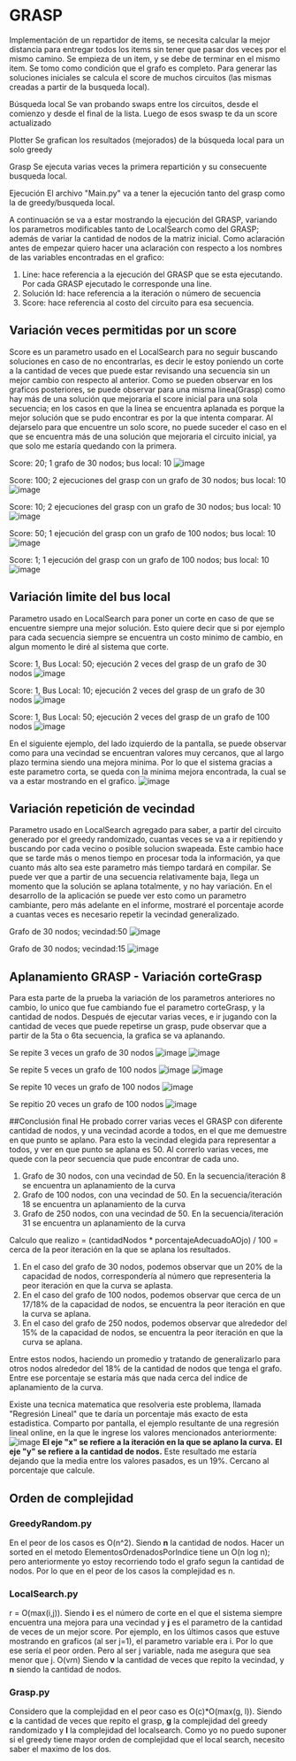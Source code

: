 # GRASP
Implementación de un repartidor de items, se necesita calcular la mejor distancia para entregar todos los items sin tener que pasar dos veces por el mismo camino. 
Se empieza de un item, y se debe de terminar en el mismo item. 
Se tomo como condición que el grafo es completo.
Para generar las soluciones iniciales se calcula el score de muchos circuitos (las mismas creadas a partir de la busqueda local). 

Búsqueda local
Se van probando swaps entre los circuitos, desde el comienzo y desde el final de la lista. Luego de esos swasp te da un score actualizado

Plotter
Se grafican los resultados (mejorados) de la búsqueda local para un solo greedy 

Grasp
Se ejecuta varias veces la primera repartición y su consecuente busqueda local.

Ejecución
El archivo "Main.py" va a tener la ejecución tanto del grasp como la de greedy/busqueda local. 

A continuación se va a estar mostrando la ejecución del GRASP, variando los parametros modificables tanto de LocalSearch como del GRASP; además de variar la cantidad de nodos de la matriz inicial. Como aclaración antes de empezar quiero hacer una aclaración con respecto a los nombres de las variables encontradas en el grafico:
1. Line: hace referencia a la ejecución del GRASP que se esta ejecutando. Por cada GRASP ejecutado le corresponde una line.
2. Solución Id: hace referencia a la iteración o número de secuencia
3. Score: hace referencia al costo del circuito para esa secuencia. 

## Variación veces permitidas por un score
Score es un parametro usado en el LocalSearch para no seguir buscando soluciones en caso de no encontrarlas, es decir le estoy poniendo un corte a la cantidad de veces que puede estar revisando una secuencia sin un mejor cambio con respecto al anterior. Como se pueden observar en los graficos posteriores, se puede observar para una misma linea(Grasp) como hay más de una solución que mejoraria el score inicial para una sola secuencia; en los casos en que la linea se encuentra aplanada es porque la mejor solución que se pudo encontrar es por la que intenta comparar. Al dejarselo para que encuentre un solo score, no puede suceder el caso en el que se encuentra más de una solución que mejoraria el circuito inicial, ya que solo me estaría quedando con la primera.

Score: 20; 1 grafo de 30 nodos; bus local: 10 
![image](https://github.com/natirodriguez/grasp-delivery-man/assets/1548366/e1d615e6-92de-408a-b81d-d27759e5b5ed)

Score: 100; 2 ejecuciones del grasp con un grafo de 30 nodos; bus local: 10
![image](https://github.com/natirodriguez/grasp-delivery-man/assets/1548366/b1dd9e88-3953-4cf5-9422-066fcbceea88)

Score: 10; 2 ejecuciones del grasp con un grafo de 30 nodos; bus local: 10
![image](https://github.com/natirodriguez/grasp-delivery-man/assets/1548366/7de2c157-eb2f-4ae2-9d82-e93909082c1c)

Score: 50; 1 ejecución del grasp con un grafo de 100 nodos; bus local: 10
![image](https://github.com/natirodriguez/grasp-delivery-man/assets/1548366/c3dee6d7-ddac-42f6-bb76-d44293ddb5eb)

Score: 1; 1 ejecución del grasp con un grafo de 100 nodos; bus local: 10
![image](https://github.com/natirodriguez/grasp-delivery-man/assets/1548366/ca2c99a2-c09a-4364-9e73-8f04e3698743)


## Variación limite del bus local
Parametro usado en LocalSearch para poner un corte en caso de que se encuentre siempre una mejor solución. Esto quiere decir que si por ejemplo para cada secuencia siempre se encuentra un costo minimo de cambio, en algun momento le diré al sistema que corte.

Score: 1, Bus Local: 50; ejecución 2 veces del grasp de un grafo de 30 nodos
![image](https://github.com/natirodriguez/grasp-delivery-man/assets/1548366/ca31e8bb-cdb8-41fc-8f11-5958ffddb4eb)

Score: 1, Bus Local: 10; ejecución 2 veces del grasp de un grafo de 30 nodos
![image](https://github.com/natirodriguez/grasp-delivery-man/assets/1548366/523951fd-7c9d-4c2c-b8a3-a81f2f939290)

Score: 1, Bus Local: 50; ejecución 2 veces del grasp de un grafo de 100 nodos
![image](https://github.com/natirodriguez/grasp-delivery-man/assets/1548366/69767926-733d-4c76-8c2e-c7510b4f0c53)

En el siguiente ejemplo, del lado izquierdo de la pantalla, se puede observar como para una vecindad se encuentran valores muy cercanos, que al largo plazo termina siendo una mejora minima. Por lo que el sistema gracias a este parametro corta, se queda con la minima mejora encontrada, la cual se va a estar mostrando en el grafico.
![image](https://github.com/natirodriguez/grasp-delivery-man/assets/1548366/3516e2c4-6b11-4747-a0a5-f8f6dc6e8b07)


## Variación repetición de vecindad
Parametro usado en LocalSearch agregado para saber, a partir del circuito generado por el greedy randomizado, cuantas veces se va a ir repitiendo y buscando por cada vecino o posible solucion swapeada. Este cambio hace que se tarde más o menos tiempo en procesar toda la información, ya que cuanto más alto sea este parametro más tiempo tardará en compilar. Se puede ver que a partir de una secuencia relativamente baja, llega un momento que la solución se aplana totalmente, y no hay variación. En el desarrollo de la aplicación se puede ver esto como un parametro cambiante, pero más adelante en el informe, mostraré el porcentaje acorde a cuantas veces es necesario repetir la vecindad generalizado.

Grafo de 30 nodos; vecindad:50 
![image](https://github.com/natirodriguez/grasp-delivery-man/assets/1548366/57fbd006-e627-4055-ab6c-7a4ce45f1c32)

Grafo de 30 nodos; vecindad:15 
![image](https://github.com/natirodriguez/grasp-delivery-man/assets/1548366/331ff3c3-9cf9-4e33-ada0-55e0eaebe71a)


## Aplanamiento GRASP - Variación corteGrasp
Para esta parte de la prueba la variación de los parametros anteriores no cambio, lo unico que fue cambiando fue el parametro corteGrasp, y la cantidad de nodos. 
Después de ejecutar varias veces, e ir jugando con la cantidad de veces que puede repetirse un grasp, pude observar que a partir de la 5ta o 6ta secuencia, la grafica se va aplanando.

Se repite 3 veces un grafo de 30 nodos
![image](https://github.com/natirodriguez/grasp-delivery-man/assets/1548366/257ce349-5a6a-4805-8586-644ceccc2ad2)
![image](https://github.com/natirodriguez/grasp-delivery-man/assets/1548366/40b7f4f5-af09-4f55-9c66-c87187f4a905)

Se repite 5 veces un grafo de 100 nodos
![image](https://github.com/natirodriguez/grasp-delivery-man/assets/1548366/7d6652e2-84af-4429-8769-a7f2d2c30637)
![image](https://github.com/natirodriguez/grasp-delivery-man/assets/1548366/4fc218ef-e85a-4a0a-a29d-0d05e1d2bdfe)

Se repite 10 veces un grafo de 100 nodos
![image](https://github.com/natirodriguez/grasp-delivery-man/assets/1548366/2363e29b-0d60-4ac7-90a3-2753aa791cb3)

Se repitio 20 veces un grafo de 100 nodos
![image](https://github.com/natirodriguez/grasp-delivery-man/assets/1548366/155d4c78-2579-4b45-8ba6-197eaeb2e9b5)

##Conclusión final
He probado correr varias veces el GRASP con diferente cantidad de nodos, y una vecindad acorde a todos, en el que me demuestre en que punto se aplano. Para esto la vecindad elegida para representar a todos, y ver en que punto se aplana es 50. Al correrlo varias veces, me quede con la peor secuencia que pude encontrar de cada uno.
1. Grafo de 30 nodos, con una vecindad de 50. En la secuencia/iteración 8 se encuentra un aplanamiento de la curva
2. Grafo de 100 nodos, con una vecindad de 50. En la secuencia/iteración 18 se encuentra un aplanamiento de la curva
3. Grafo de 250 nodos, con una vecindad de 50. En la secuencia/iteración 31 se encuentra un aplanamiento de la curva

Calculo que realizo = (cantidadNodos * porcentajeAdecuadoAOjo) / 100 = cerca de la peor iteración en la que se aplana los resultados.
1. En el caso del grafo de 30 nodos, podemos observar que un 20% de la capacidad de nodos, correspondería al número que representeria la peor iteración en que la curva se aplasta.
2. En el caso del grafo de 100 nodos, podemos observar que cerca de un 17/18% de la capacidad de nodos, se encuentra la peor iteración en que la curva se aplana.
3. En el caso del grafo de 250 nodos, podemos observar que alrededor del 15% de la capacidad de nodos, se encuentra la peor iteración en que la curva se aplana.

Entre estos nodos, haciendo un promedio y tratando de generalizarlo para otros nodos alrededor del 18% de la cantidad de nodos que tenga el grafo. Entre ese porcentaje se estaría más que nada cerca del indice de aplanamiento de la curva.

Existe una tecnica matematica que resolveria este problema, llamada "Regresión Lineal" que te daría un porcentaje más exacto de esta estadistica.
Comparto por pantalla, el ejemplo resultante de una regresión lineal online, en la que le ingrese los valores mencionados anteriormente:
![image](https://github.com/natirodriguez/grasp-delivery-man/assets/1548366/0598b5e4-8e39-49ed-9943-9091f083530b)
__El eje "x" se refiere a la iteración en la que se aplano la curva.__
__El eje "y" se refiere a la cantidad de nodos.__
Este resultado me estaría dejando que la media entre los valores pasados, es un 19%. Cercano al porcentaje que calcule.


## Orden de complejidad
### GreedyRandom.py
En el peor de los casos es O(n^2). Siendo __n__ la cantidad de nodos.
Hacer un sorted en el metodo ElementosOrdenadosPorIndice tiene un O(n log n); pero anteriormente yo estoy recorriendo todo el grafo segun la cantidad de nodos. Por lo que en el peor de los casos la complejidad es n.

### LocalSearch.py
r = O(max(i,j)). Siendo __i__ es el número de corte en el que el sistema siempre encuentra una mejora para una vecindad y __j__ es el parametro de la cantidad de veces de un mejor score. Por ejemplo, en los últimos casos que estuve mostrando en graficos (al ser j=1), el parametro variable era i. Por lo que ese sería el peor orden. Pero al ser j variable, nada me asegura que sea menor que j.
O(v*r*n) Siendo __v__ la cantidad de veces que repito la vecindad, y __n__ siendo la cantidad de nodos.

### Grasp.py
Considero que la complejidad en el peor caso es O(c)*O(max(g, l)). Siendo __c__ la cantidad de veces que repito el grasp, __g__ la complejidad del greedy randomizado y __l__ la complejidad del localsearch. Como yo no puedo suponer si el greedy tiene mayor orden de complejidad que el local search, necesito saber el maximo de los dos.

